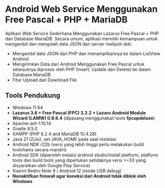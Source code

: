 # Android Web Service Menggunakan Free Pascal + PHP + MariaDB

Aplikasi Web Service Sederhana Menggunakan Lazarus Free Pascal + PHP dan Database MariaDB. Secara umum, aplikasi memiliki kemampuan untuk mengambil dan mengolah data JSON dari server meliputi sbb:

- Mengambil data JSON dari PHP dan menampilkannya ke dalam ListView Android
- Mengirimkan Data dari Android Menggunakan Free Pascal untuk selanjutnya diproses oleh PHP (Insert, Update dan Delete) ke dalam Database MariaDB
- Fitur Upload dan Download File

## Tools Pendukung
- Windows 11 64
- **Lazarus 3.6 + Free Pascal (FPC) 3.2.2 + Lazaru Android Module Wizard (LAMW) 0.8.6.4** (dipasang menggunakan tools **fpcupdeluxe**)
- Apache-ant-1.10.14
- Gradle 8.5.0
- XAMPP (PHP 8.2.4 and MariaDB 10.4.28)
- Java 21 (Zulu), set JAVA_HOME pada saat instalasi
- Android NDK r22b (versi yang lebih tinggi perlu melakukan build toolchains secara mandiri)
- Android SDK (diperoleh melalui android studio/install platform, platform tools dan build tools yang diperlukan setidaknya versi >=33 yang disyaratkan oleh Google Play Service)
- Xiaomi Redmi Note 9 / Android 12 (mode USB debug)
- **Nonaktifkan firewall agar koneksi dari Android tidak diblok oleh Windows**
